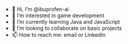 - 👋 Hi, I’m @ibuprofen-ai
- 👀 I’m interested in game development
- 🌱 I’m currently learning Java and JavaScript
- 💞️ I’m looking to collaborate on basic projects
- 📫 How to reach me: email or LinkedIn
